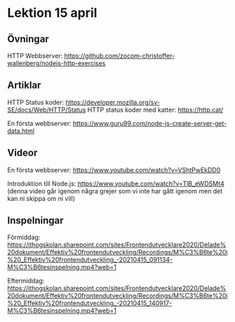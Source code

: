 # Lektion 15 april

## Övningar

HTTP Webbserver: https://github.com/zocom-christoffer-wallenberg/nodejs-http-exercises

## Artiklar
HTTP Status koder: https://developer.mozilla.org/sv-SE/docs/Web/HTTP/Status
HTTP status koder med katter: https://http.cat/

En första webbserver: https://www.guru99.com/node-js-create-server-get-data.html

## Videor
En första webbserver: https://www.youtube.com/watch?v=VShtPwEkDD0

Introduktion till Node.js: https://www.youtube.com/watch?v=TlB_eWDSMt4 (denna video går igenom några grejer som vi inte har gått igenom men det kan ni skippa om ni vill)

## Inspelningar

Förmiddag: https://ithogskolan.sharepoint.com/sites/Frontendutvecklare2020/Delade%20dokument/Effektiv%20frontendutveckling/Recordings/M%C3%B6te%20i%20_Effektiv%20frontendutveckling_-20210415_091134-M%C3%B6tesinspelning.mp4?web=1

Eftermiddag: https://ithogskolan.sharepoint.com/sites/Frontendutvecklare2020/Delade%20dokument/Effektiv%20frontendutveckling/Recordings/M%C3%B6te%20i%20_Effektiv%20frontendutveckling_-20210415_140917-M%C3%B6tesinspelning.mp4?web=1